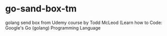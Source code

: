# go-sand-box-tm
golang send box from Udemy course by Todd McLeod (Learn how to Code: Google's Go (golang) Programming Language
